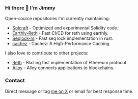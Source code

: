 ### Hi there 👋 I'm Jimmy

Open-source repositories I'm currently maintaining:

- [Solcraft](https://github.com/0xqd/solcraft) - Optimized and experimental Solidity code.
- [Earthly-Reth](https://github.com/0xqd/earthly-reth) - Fast CI/CD for reth using earthly.
- [Seqlock-rs](https://github.com/0xqd/seqlock-rs) - Fast seq lock implementation in rust.
- [cachez](https://github.com/0xqd/cachez) - Cachez: A High-Performance Caching

I also love to contribute to other projects:

- [Reth](https://github.com/paradigmxyz/reth/pulls?q=is%3Apr+author%3A0xqd) - Blazing fast implementation of Ethereum protocol
- [Alloy](https://github.com/alloy-rs/alloy/pulls?q=is%3Apr+author%3A0xqd) - Alloy connects applications to blockchains.


### Contact

Direct message or tag [me on X](https://x.com/nXqd) or email for best response time.
